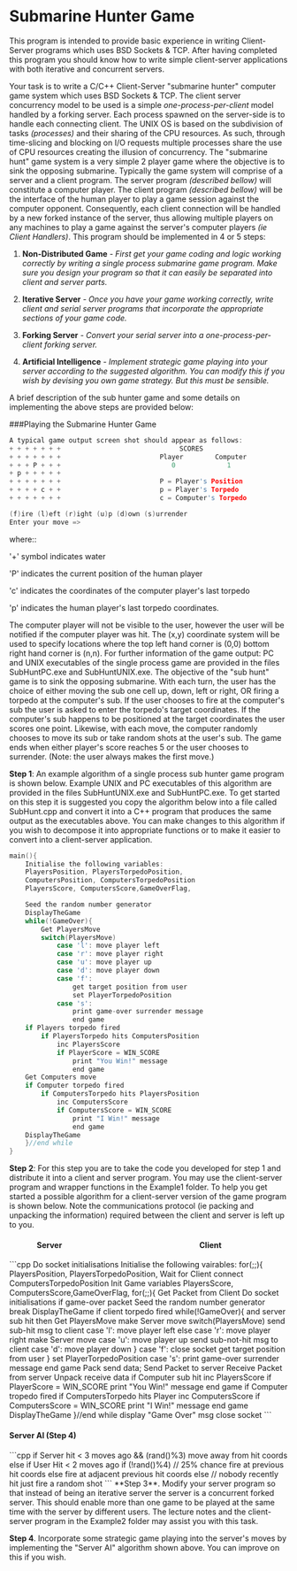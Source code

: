 Submarine Hunter Game
================

This program is intended to provide basic experience in writing Client-Server programs which uses BSD Sockets & TCP. After having completed this program you should know how to write simple client-server applications with both iterative and concurrent servers.

Your task is to write a C/C++ Client-Server "submarine hunter" computer game system which uses BSD Sockets & TCP. The client server concurrency model to be used is a simple *one-process-per-client* model handled by a forking server. Each process spawned on the server-side is to handle each connecting client. The UNIX OS is based on the subdivision of tasks *(processes)* and their sharing of the CPU resources. As such, through time-slicing and blocking on I/O requests multiple processes share the use of CPU resources creating the illusion of concurrency. The "submarine hunt" game system is a very simple 2 player game where the objective is to sink the opposing submarine. Typically the game system will comprise of a server and a client program. The server program *(described bellow)* will constitute a computer player. The client program *(described bellow)* will be the interface of the human player to play a game session against the computer opponent. Consequently, each client connection will be handled by a new forked instance of the server, thus allowing multiple players on any machines to play a game against the server's computer players *(ie Client Handlers)*. 
This program should be implemented in 4 or 5 steps:

1. **Non-Distributed Game** *- First get your game coding and logic working correctly by writing a single process submarine game program. Make sure you design your program so that it can easily be separated into client and server parts.*

2. **Iterative Server** *- Once you have your game working correctly, write client and serial server programs that incorporate the appropriate sections of your game code.*

3. **Forking Server** *- Convert your serial server into a one-process-per-client forking server.*

4. **Artificial Intelligence**  *- Implement strategic game playing into your server according to the suggested algorithm. You can modify this if you wish by devising you own game strategy. But this must be sensible.*

A brief description of the sub hunter game and some details on implementing the above steps are provided below:

###Playing the Submarine Hunter Game
```cpp
A typical game output screen shot should appear as follows:
+ + + + + + +                              SCORES
+ + + + + + +                         Player        Computer
+ + + P + + +                            0             1
+ p + + + + +
+ + + + + + +                         P = Player's Position
+ + + + c + +                         p = Player's Torpedo
+ + + + + + +                         c = Computer's Torpedo

(f)ire (l)eft (r)ight (u)p (d)own (s)urrender
Enter your move =>
```
where::

  '+' symbol indicates water

  'P' indicates the current position of the human player

  'c' indicates the coordinates of the computer player's last torpedo

  'p' indicates the human player's last torpedo coordinates.

The computer player will not be visible to the user, however the user will be notified if the computer player was hit. The (x,y) coordinate system will be used to specify locations where the top left hand corner is (0,0) bottom right hand corner is (n,n). For further information of the game output: PC and UNIX executables of the single process game are provided in the files SubHuntPC.exe and SubHuntUNIX.exe. The objective of the "sub hunt" game is to sink the opposing submarine. With each turn, the user has the choice of either moving the sub one cell up, down, left or right, OR firing a torpedo at the computer's sub. If the user chooses to fire at the computer's sub the user is asked to enter the torpedo's target coordinates. If the computer's sub happens to be positioned at the target coordinates the user scores one point. Likewise, with each move, the computer randomly chooses to move its sub or take random shots at the user's sub. The game ends when either player's score reaches 5 or the user chooses to surrender. (Note: the user always makes the first move.)

**Step 1**: An example algorithm of a single process sub hunter game program is shown below. Example UNIX and PC executables of this algorithm are provided in the files SubHuntUNIX.exe and SubHuntPC.exe. To get started on this step it is suggested you copy the algorithm below into a file called SubHunt.cpp and convert it into a C++ program that produces the same output as the executables above. You can make changes to this algorithm if you wish to decompose it into appropriate functions or to make it easier to convert into a client-server application.

```cpp
main(){
    Initialise the following variables:
    PlayersPosition, PlayersTorpedoPosition,
    ComputersPosition, ComputersTorpedoPosition
    PlayersScore, ComputersScore,GameOverFlag,

    Seed the random number generator
    DisplayTheGame
    while(!GameOver){
        Get PlayersMove
        switch(PlayersMove)
            case 'l': move player left
            case 'r': move player right
            case 'u': move player up
            case 'd': move player down
            case 'f':
                get target position from user
                set PlayerTorpedoPosition
            case 's':
                print game-over surrender message
                end game
    if Players torpedo fired
        if PlayersTorpedo hits ComputersPosition
            inc PlayersScore
            if PlayerScore = WIN_SCORE
                print "You Win!" message
                end game
    Get Computers move
    if Computer torpedo fired
        if ComputersTorpedo hits PlayersPosition
            inc ComputersScore
            if ComputersScore = WIN_SCORE
                print "I Win!" message
                end game
    DisplayTheGame
    }//end while
}
```
**Step 2**: For this step you are to take the code you developed for step 1 and distribute it into a client and server program. You may use the client-server program and wrapper functions in the Example1 folder. To help you get started a possible algorithm for a client-server version of the game program is shown below. Note the communications protocol (ie packing and unpacking the information) required between the client and server is left up to you.

<h4>&nbsp;&nbsp;&nbsp;&nbsp;&nbsp;&nbsp;&nbsp;&nbsp;&nbsp;&nbsp;&nbsp;&nbsp;&nbsp;&nbsp;&nbsp;Server&nbsp;&nbsp;&nbsp;&nbsp;&nbsp;&nbsp;&nbsp;&nbsp;&nbsp;&nbsp;&nbsp;&nbsp;&nbsp;&nbsp;&nbsp;&nbsp;&nbsp;&nbsp;&nbsp;&nbsp;&nbsp;&nbsp;&nbsp;&nbsp;&nbsp;&nbsp;&nbsp;&nbsp;&nbsp;&nbsp;&nbsp;&nbsp;&nbsp;&nbsp;&nbsp;&nbsp;&nbsp;&nbsp;&nbsp;&nbsp;&nbsp;&nbsp;&nbsp;&nbsp;&nbsp;&nbsp;&nbsp;&nbsp;&nbsp;&nbsp;&nbsp;&nbsp;&nbsp;&nbsp;&nbsp;&nbsp;&nbsp;&nbsp;&nbsp;&nbsp;&nbsp;&nbsp;&nbsp;&nbsp;&nbsp;&nbsp;&nbsp;&nbsp;&nbsp;&nbsp;&nbsp;&nbsp;&nbsp;&nbsp;&nbsp;Client</h4>                                                 
```cpp
Do socket initialisations                             Initialise the following vairables:
for(;;){                                              PlayersPosition, PlayersTorpedoPosition,
    Wait for Client connect                           ComputersTorpedoPosition
    Init Game variables                               PlayersScore, ComputersScore,GameOverFlag,
     for(;;){                               
        Get Packet from Client                        Do socket initialisations
        if game-over packet                           Seed the random number generator
           break                                      DisplayTheGame
        if client torpedo fired                       while(!GameOver){
        and server sub hit then                          Get PlayersMove
           make Server move                              switch(PlayersMove)
           send sub-hit msg to client                         case 'l': move player left
        else                                                  case 'r': move player right
           make Server move                                   case 'u': move player up
           send sub-not-hit msg to client                     case 'd': move player down
           }                                                  case 'f':
       close socket                                              get target position from user
      }                                                        set PlayerTorpedoPosition
                                                           case 's':
                                                                 print game-over surrender message
                                                                 end game
                                                         Pack send data;
                                                         Send Packet to server
                                                         Receive Packet from server
                                                         Unpack receive data
                                                         if Computer sub hit
                                                            inc PlayersScore
                                                            if PlayerScore = WIN_SCORE
                                                               print "You Win!" message
                                                               end game
                                                         if Computer tropedo fired
                                                            if ComputersTorpedo hits Player
                                                               inc ComputersScore
                                                               if ComputersScore = WIN_SCORE
                                                               print "I Win!" message
                                                               end game
                                                         DisplayTheGame
                                                         }//end while
                                                       display "Game Over" msg
                                                       close socket
 ```
<h4>Server AI (Step 4)</h4>
```cpp
if Server hit < 3 moves ago && (rand()%3)
      move away from hit coords
else if User Hit < 2 moves ago
    if (!rand()%4) // 25% chance
       fire at previous hit coords
    else
       fire at adjacent previous hit coords
else // nobody recently hit
    just fire a random shot
```
**Step 3**. Modify your server program so that instead of being an iterative server the server is a concurrent forked server. This should enable more than one game to be played at the same time with the server by different users. The lecture notes and the client-server program in the Example2 folder may assist you with this task.

**Step 4**. Incorporate some strategic game playing into the server's moves by implementing the "Server AI" algorithm shown above. You can improve on this if you wish.